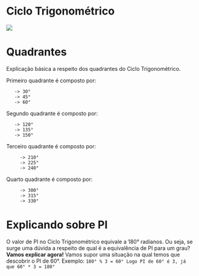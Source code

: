 # Ciclo Trigonométrico

<img src="https://imgur.com/yVKl5Lq.png">

# Quadrantes

Explicação básica a respeito dos quadrantes do Ciclo Trigonométrico.

Primeiro quadrante é composto por:
  ```
     -> 30°
     -> 45°
     -> 60°
  ```
Segundo quadrante é composto por:
  ```
     -> 120°
     -> 135°
     -> 150°
  ```
Terceiro quadrante é composto por:
```
     -> 210°
     -> 225°
     -> 240°
```
Quarto quadrante é composto por:
```
     -> 300°
     -> 315°
     -> 330°
```

# Explicando sobre PI

O valor de PI no Ciclo Trigonométrico equivale a 180° radianos. Ou seja, se surge uma dúvida a respeito de qual é a equivalência de PI para um grau?
<br><b>Vamos explicar agora!</b>
Vamos supor uma situação na qual temos que descobrir o PI de 60°.
    Exemplo:
          ```
            180° % 3 = 60°
              Logo PI de 60° é 3, já que 60° * 3 = 180°
          ```

